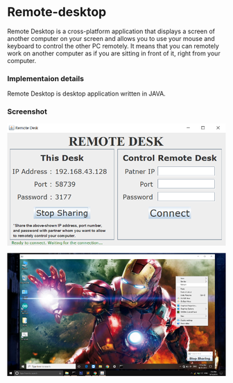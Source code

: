 # Remote-desktop

Remote Desktop is a cross-platform application that displays a screen of another computer on your screen and allows you to use your mouse and keyboard to control the other PC remotely. It means that you can remotely work on another computer as if you are sitting in front of it, right from your computer.

### Implementaion details
Remote Desktop is desktop application written in JAVA.

### Screenshot

![Remote desk screenshot](https://raw.githubusercontent.com/ibrahimAnis/Remote-Desktop/master/screenshot-01.png)

![Remote desk screenshot](https://raw.githubusercontent.com/ibrahimAnis/Remote-Desktop/master/screenshot-02.png)
